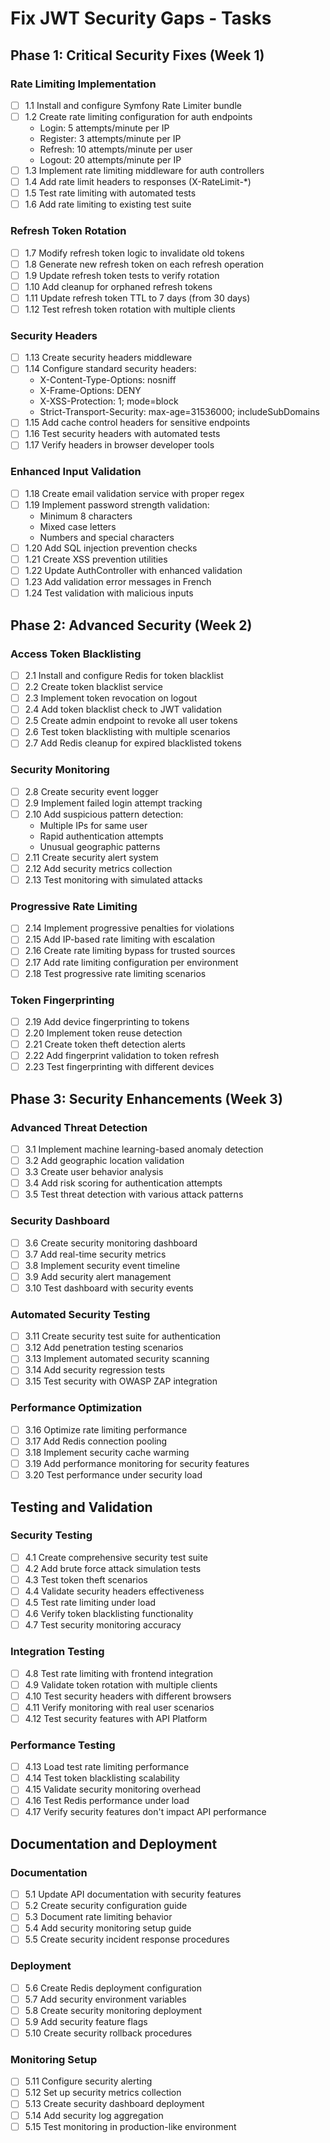 # Fix JWT Security Gaps - Tasks

## Phase 1: Critical Security Fixes (Week 1)

### Rate Limiting Implementation
- [ ] 1.1 Install and configure Symfony Rate Limiter bundle
- [ ] 1.2 Create rate limiting configuration for auth endpoints
  - Login: 5 attempts/minute per IP
  - Register: 3 attempts/minute per IP  
  - Refresh: 10 attempts/minute per user
  - Logout: 20 attempts/minute per IP
- [ ] 1.3 Implement rate limiting middleware for auth controllers
- [ ] 1.4 Add rate limit headers to responses (X-RateLimit-*)
- [ ] 1.5 Test rate limiting with automated tests
- [ ] 1.6 Add rate limiting to existing test suite

### Refresh Token Rotation
- [ ] 1.7 Modify refresh token logic to invalidate old tokens
- [ ] 1.8 Generate new refresh token on each refresh operation
- [ ] 1.9 Update refresh token tests to verify rotation
- [ ] 1.10 Add cleanup for orphaned refresh tokens
- [ ] 1.11 Update refresh token TTL to 7 days (from 30 days)
- [ ] 1.12 Test refresh token rotation with multiple clients

### Security Headers
- [ ] 1.13 Create security headers middleware
- [ ] 1.14 Configure standard security headers:
  - X-Content-Type-Options: nosniff
  - X-Frame-Options: DENY
  - X-XSS-Protection: 1; mode=block
  - Strict-Transport-Security: max-age=31536000; includeSubDomains
- [ ] 1.15 Add cache control headers for sensitive endpoints
- [ ] 1.16 Test security headers with automated tests
- [ ] 1.17 Verify headers in browser developer tools

### Enhanced Input Validation
- [ ] 1.18 Create email validation service with proper regex
- [ ] 1.19 Implement password strength validation:
  - Minimum 8 characters
  - Mixed case letters
  - Numbers and special characters
- [ ] 1.20 Add SQL injection prevention checks
- [ ] 1.21 Create XSS prevention utilities
- [ ] 1.22 Update AuthController with enhanced validation
- [ ] 1.23 Add validation error messages in French
- [ ] 1.24 Test validation with malicious inputs

## Phase 2: Advanced Security (Week 2)

### Access Token Blacklisting
- [ ] 2.1 Install and configure Redis for token blacklist
- [ ] 2.2 Create token blacklist service
- [ ] 2.3 Implement token revocation on logout
- [ ] 2.4 Add token blacklist check to JWT validation
- [ ] 2.5 Create admin endpoint to revoke all user tokens
- [ ] 2.6 Test token blacklisting with multiple scenarios
- [ ] 2.7 Add Redis cleanup for expired blacklisted tokens

### Security Monitoring
- [ ] 2.8 Create security event logger
- [ ] 2.9 Implement failed login attempt tracking
- [ ] 2.10 Add suspicious pattern detection:
  - Multiple IPs for same user
  - Rapid authentication attempts
  - Unusual geographic patterns
- [ ] 2.11 Create security alert system
- [ ] 2.12 Add security metrics collection
- [ ] 2.13 Test monitoring with simulated attacks

### Progressive Rate Limiting
- [ ] 2.14 Implement progressive penalties for violations
- [ ] 2.15 Add IP-based rate limiting with escalation
- [ ] 2.16 Create rate limiting bypass for trusted sources
- [ ] 2.17 Add rate limiting configuration per environment
- [ ] 2.18 Test progressive rate limiting scenarios

### Token Fingerprinting
- [ ] 2.19 Add device fingerprinting to tokens
- [ ] 2.20 Implement token reuse detection
- [ ] 2.21 Create token theft detection alerts
- [ ] 2.22 Add fingerprint validation to token refresh
- [ ] 2.23 Test fingerprinting with different devices

## Phase 3: Security Enhancements (Week 3)

### Advanced Threat Detection
- [ ] 3.1 Implement machine learning-based anomaly detection
- [ ] 3.2 Add geographic location validation
- [ ] 3.3 Create user behavior analysis
- [ ] 3.4 Add risk scoring for authentication attempts
- [ ] 3.5 Test threat detection with various attack patterns

### Security Dashboard
- [ ] 3.6 Create security monitoring dashboard
- [ ] 3.7 Add real-time security metrics
- [ ] 3.8 Implement security event timeline
- [ ] 3.9 Add security alert management
- [ ] 3.10 Test dashboard with security events

### Automated Security Testing
- [ ] 3.11 Create security test suite for authentication
- [ ] 3.12 Add penetration testing scenarios
- [ ] 3.13 Implement automated security scanning
- [ ] 3.14 Add security regression tests
- [ ] 3.15 Test security with OWASP ZAP integration

### Performance Optimization
- [ ] 3.16 Optimize rate limiting performance
- [ ] 3.17 Add Redis connection pooling
- [ ] 3.18 Implement security cache warming
- [ ] 3.19 Add performance monitoring for security features
- [ ] 3.20 Test performance under security load

## Testing and Validation

### Security Testing
- [ ] 4.1 Create comprehensive security test suite
- [ ] 4.2 Add brute force attack simulation tests
- [ ] 4.3 Test token theft scenarios
- [ ] 4.4 Validate security headers effectiveness
- [ ] 4.5 Test rate limiting under load
- [ ] 4.6 Verify token blacklisting functionality
- [ ] 4.7 Test security monitoring accuracy

### Integration Testing
- [ ] 4.8 Test rate limiting with frontend integration
- [ ] 4.9 Validate token rotation with multiple clients
- [ ] 4.10 Test security headers with different browsers
- [ ] 4.11 Verify monitoring with real user scenarios
- [ ] 4.12 Test security features with API Platform

### Performance Testing
- [ ] 4.13 Load test rate limiting performance
- [ ] 4.14 Test token blacklisting scalability
- [ ] 4.15 Validate security monitoring overhead
- [ ] 4.16 Test Redis performance under load
- [ ] 4.17 Verify security features don't impact API performance

## Documentation and Deployment

### Documentation
- [ ] 5.1 Update API documentation with security features
- [ ] 5.2 Create security configuration guide
- [ ] 5.3 Document rate limiting behavior
- [ ] 5.4 Add security monitoring setup guide
- [ ] 5.5 Create security incident response procedures

### Deployment
- [ ] 5.6 Create Redis deployment configuration
- [ ] 5.7 Add security environment variables
- [ ] 5.8 Create security monitoring deployment
- [ ] 5.9 Add security feature flags
- [ ] 5.10 Create security rollback procedures

### Monitoring Setup
- [ ] 5.11 Configure security alerting
- [ ] 5.12 Set up security metrics collection
- [ ] 5.13 Create security dashboard deployment
- [ ] 5.14 Add security log aggregation
- [ ] 5.15 Test monitoring in production-like environment
